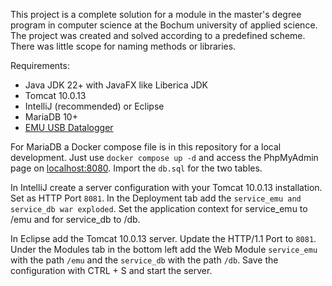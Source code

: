 This project is a complete solution for a module in the master's degree program in computer science at the Bochum university of applied science.  
The project was created and solved according to a predefined scheme. There was little scope for naming methods or libraries.

Requirements:
- Java JDK 22+ with JavaFX like Liberica JDK
- Tomcat 10.0.13
- IntelliJ (recommended) or Eclipse
- MariaDB 10+
- [EMU USB Datalogger](https://www.emuag.ch/produkte/steckdosen-messgeraet/)

For MariaDB a Docker compose file is in this repository for a local development. Just use `docker compose up -d` and access the PhpMyAdmin page on [localhost:8080](https://localhost:8080). Import the `db.sql` for the two tables.

In IntelliJ create a server configuration with your Tomcat 10.0.13 installation. Set as HTTP Port `8081`. In the Deployment tab add the `service_emu and service_db war exploded`. Set the application context for service_emu to /emu and for service_db to /db.

In Eclipse add the Tomcat 10.0.13 server. Update the HTTP/1.1 Port to `8081`. Under the Modules tab in the bottom left add the Web Module `service_emu` with the path `/emu` and the `service_db` with the path `/db`. Save the configuration with CTRL + S and start the server.